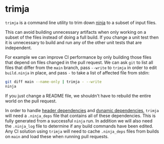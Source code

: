 # trimja

`trimja` is a command line utility to trim down
[ninja](https://ninja-build.org/) to a subset of input files.

This can avoid building unnecessary artifacts when only working on a subset
of the files instead of doing a full build.  If you change a unit test then
it is unnecessary to build and run any of the other unit tests that are
independent.

For example we can improve CI performance by only building those files that
depend on files changed in the pull request.  We can ask `git` to list all
files that differ from the `main` branch, pass `--write` to `trimja` in
order to edit `build.ninja` in place, and pass `-` to take a list of affected
file from stdin:

```bash
git diff main --name-only | trimja - --write
ninja
```

If you just change a README file, we shouldn't have to rebuild the entire
world on the pull request.

In order to handle
[header dependencies](https://ninja-build.org/manual.html#ref_headers) and
[dynamic dependencies](https://ninja-build.org/manual.html#ref_dyndep),
`trimja` will need a `.ninja_deps` file that contains all of these
dependencies.  This is fully generated from a successful `ninja` run.  In
addition we will also need the `.ninja_log` file to determine if any build
commands have been edited. Any CI solution using `trimja` will need to cache
`.ninja_deps` files from builds on `main` and load these when running pull
requests.

